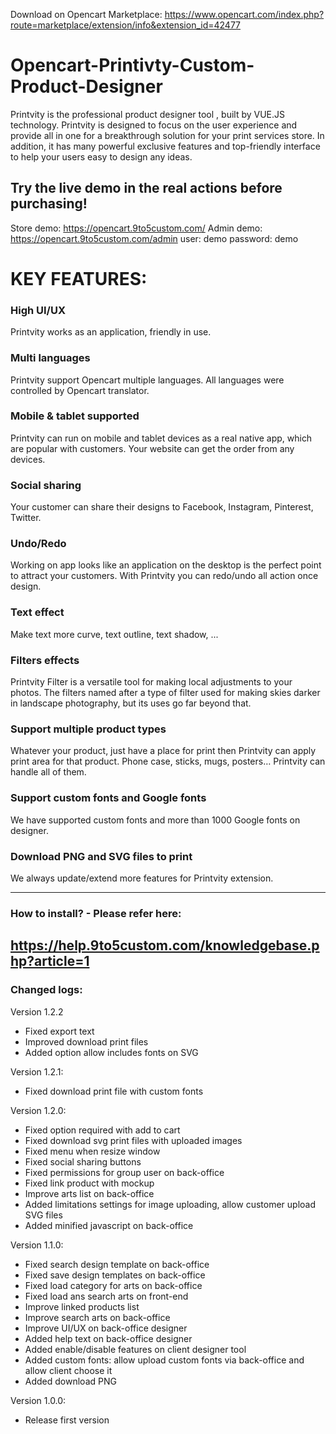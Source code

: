 Download on Opencart Marketplace: https://www.opencart.com/index.php?route=marketplace/extension/info&extension_id=42477

# Opencart-Printivty-Custom-Product-Designer
Printvity is the professional product designer tool , built by VUE.JS technology. Printvity is designed to focus on the user experience and provide all in one for a breakthrough solution for your print services store. In addition, it has many powerful exclusive features and top-friendly interface to help your users easy to design any ideas.

## Try the live demo in the real actions before purchasing!
Store demo: https://opencart.9to5custom.com/
Admin demo: https://opencart.9to5custom.com/admin
user: demo
password: demo

# KEY FEATURES:

### High UI/UX
Printvity works as an application, friendly in use.

### Multi languages
Printvity support Opencart multiple languages. All languages were controlled by Opencart translator.

### Mobile & tablet supported
Printvity can run on mobile and tablet devices as a real native app, which are popular with customers. Your website can get the order from any devices.

### Social sharing
Your customer can share their designs to Facebook, Instagram, Pinterest, Twitter.

### Undo/Redo
Working on app looks like an application on the desktop is the perfect point to attract your customers. With Printvity you can redo/undo all action once design.

### Text effect
Make text more curve, text outline, text shadow, ...

### Filters effects
Printvity Filter is a versatile tool for making local adjustments to your photos. The filters named after a type of filter used for making skies darker in landscape photography, but its uses go far beyond that.

### Support multiple product types
Whatever your product, just have a place for print then Printvity can apply print area for that product. Phone case, sticks, mugs, posters… Printvity can handle all of them.

### Support custom fonts and Google fonts
We have supported custom fonts and more than 1000 Google fonts on designer.

### Download PNG and SVG files to print

We always update/extend more features for Printvity extension.

--------------------------------------
### How to install? - Please refer here: 

https://help.9to5custom.com/knowledgebase.php?article=1
--------------------------------------
### Changed logs:

Version 1.2.2
- Fixed export text
- Improved download print files
- Added option allow includes fonts on SVG

Version 1.2.1:
- Fixed download print file with custom fonts

Version 1.2.0:
- Fixed option required with add to cart
- Fixed download svg print files with uploaded images
- Fixed menu when resize window
- Fixed social sharing buttons
- Fixed permissions for group user on back-office
- Fixed link product with mockup
- Improve arts list on back-office
- Added limitations settings for image uploading, allow customer upload SVG files
- Added minified javascript on back-office

Version 1.1.0:
- Fixed search design template on back-office
- Fixed save design templates on back-office
- Fixed load category for arts on back-office
- Fixed load ans search arts on front-end
- Improve linked products list
- Improve search arts on back-office
- Improve UI/UX on back-office designer
- Added help text on back-office designer
- Added enable/disable features on client designer tool
- Added custom fonts: allow upload custom fonts via back-office and allow client choose it
- Added download PNG

Version 1.0.0:
- Release first version
